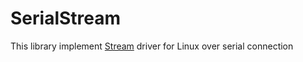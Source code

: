 # SerialStream

This library implement [Stream][1] driver for Linux over serial connection



[1]: https://github.com/Alii-Mirghasemi/Stream
